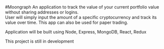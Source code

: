 #Moongraph 
An application to track the value of your current portfolio value without
sharing addresses or logins.  
User will simply input the amount of a specific cryptocurrency and track
its value over time. 
This app can also be used for paper trading.

Application will be built using Node, Express, MongoDB, React, Redux

This project is still in development
